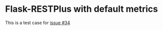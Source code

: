 # Flask-RESTPlus with default metrics

This is a test case for [issue #34](https://github.com/rycus86/prometheus_flask_exporter/issues/34)
